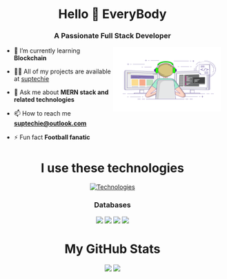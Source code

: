 <!-- Introduction -->
<h1 align="center">Hello 👋 EveryBody</h1>
<h3 align="center">A Passionate Full Stack Developer</h3>

<img align="right" alt="Coding" width="250" height = "150" src="https://raw.githubusercontent.com/devSouvik/devSouvik/master/gif3.gif">

- 🌱 I’m currently learning **Blockchain**

- 👨‍💻 All of my projects are available at [suptechie](suptechie)

- 💬 Ask me about **MERN stack and related technologies**

- 📫 How to reach me **suptechie@outlook.com**

- ⚡ Fun fact **Football fanatic**


<!-- Technologies -->
<h1 align="center">I use these technologies</h1>
<p align="center">
  <a href="https://skillicons.dev">
    <img src="https://skillicons.dev/icons?i=django,py,ts,js,webpack,md,css,tailwind,bootstrap,vercel,figma,react,angular,vue,c,dotnet,express,nodejs,nginx,firebase,laravel,php,wordpress,opencv,photoshop,discord,git,github,gitlab,gmail,html,java,ubuntu,spring," alt="Technologies">
  </a>
</p>
<h3 align="center">Databases</h3>
<p align="center">
  <img src="https://img.shields.io/badge/MySQL-00000F?style=for-the-badge&logo=mysql&logoColor=white" />
  <img src="https://img.shields.io/badge/PostgreSQL-316192?style=for-the-badge&logo=postgresql&logoColor=white" />
  <img src="https://img.shields.io/badge/SQLite-07405E?style=for-the-badge&logo=sqlite&logoColor=white" />
  <img src="https://img.shields.io/badge/mongodb-07405E?style=for-the-badge&logo=mongodb&logoColor=black" />
</p>


<!-- GitHub Stats -->

<h1 align="center">My GitHub Stats</h1>
<p align = "center">
  <img  src = "https://github-readme-stats.vercel.app/api?username=suptechie&show_icons=true&theme=radical&line_height=27">
  <img src = "https://github-readme-stats.vercel.app/api/top-langs/?username=suptechie&hide=html,css,java,shaderlab,kotlin,hlsl&theme=radical">
</p>
